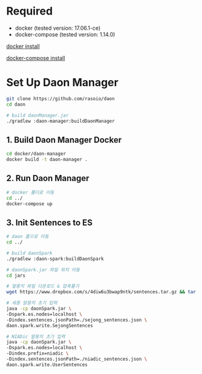 # Required

- docker (tested version: 17.06.1-ce)
- docker-compose (tested version: 1.14.0)

[docker install](https://docs.docker.com/engine/installation/)

[docker-compose install](https://docs.docker.com/compose/install/)

# Set Up Daon Manager

```bash
git clone https://github.com/rasoio/daon
cd daon

# build daonManager.jar 
./gradlew :daon-manager:buildDaonManager
```

## 1. Build Daon Manager Docker

```bash
cd docker/daon-manager
docker build -t daon-manager .
```
## 2. Run Daon Manager

```bash
# docker 폴더로 이동
cd ../
docker-compose up
```

## 3. Init Sentences to ES

```bash
# daon 홈으로 이동
cd ../

# build daonSpark 
./gradlew :daon-spark:buildDaonSpark

# daonSpark.jar 파일 위치 이동
cd jars

# 말뭉치 파일 다운로드 & 압축풀기
wget https://www.dropbox.com/s/4diw6u3bwap9ntk/sentences.tar.gz && tar xvzf sentences.tar.gz && rm sentences.tar.gz

# 세종 말뭉치 초기 입력
java -cp daonSpark.jar \
-Dspark.es.nodes=localhost \
-Dindex.sentences.jsonPath=./sejong_sentences.json \
daon.spark.write.SejongSentences

# NIADic 말뭉치 초기 입력
java -cp daonSpark.jar \
-Dspark.es.nodes=localhost \
-Dindex.prefix=niadic \
-Dindex.sentences.jsonPath=./niadic_sentences.json \
daon.spark.write.UserSentences
```